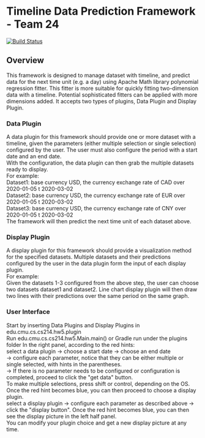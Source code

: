 # Timeline Data Prediction Framework - Team 24

[![Build Status](https://travis-ci.com/CMU-17-214/Team24.svg?token=ENU3P6jCqqNLsqwDwdUN&branch=master)](https://travis-ci.com/CMU-17-214/Team24)

## Overview
This framework is designed to manage dataset with timeline, and predict data for the next time unit (e.g. a day) 
using Apache Math library polynomial regression fitter. This fitter is more suitable for quickly fitting two-dimension 
data with a timeline. Potential sophisticated fitters can be applied with more dimensions added.
It accepts two types of plugins, Data Plugin and Display Plugin.

###  Data Plugin
A data plugin for this framework should provide one or more dataset with a timeline, given the parameters 
(either multiple selection or single selection) 
configured by the user. The user must also configure the period with a start date and an end date.  
With the configuration, the data plugin can then grab the multiple datasets ready to display.  
For example:  
Dataset1: base currency USD, the currency exchange rate of CAD over 2020-01-05 t 2020-03-02  
Dataset2: base currency USD, the currency exchange rate of EUR over 2020-01-05 t 2020-03-02  
Dataset3: base currency USD, the currency exchange rate of CNY over 2020-01-05 t 2020-03-02  
The framework will then predict the next time unit of each dataset above.

###  Display Plugin
A display plugin for this framework should provide a visualization method for the specified datasets. 
Multiple datasets and their predictions configured by the user in the data plugin form the input of each display plugin.  
For example:  
Given the datasets 1-3 configured from the above step, the user can choose two datasets dataset1 and dataset2.
Line chart display plugin will then draw two lines with their predictions over the same period on the same graph.

###  User Interface
Start by inserting Data Plugins and Display Plugins in edu.cmu.cs.cs214.hw5.plugin  
Run edu.cmu.cs.cs214.hw5.Main.main() or Gradle run under the plugins folder
In the right panel, according to the red hints:  
select a data plugin -> choose a start date -> choose an end date  
-> configure each parameter, notice that they can be either multiple or single selected, with hints in the
parentheses.  
-> If there is no parameter needs to be configured or configuration is completed, proceed to click the "get data" button.  
To make multiple selections, press shift or control, depending on the OS.  
Once the red hint becomes blue, you can then proceed to choose a display plugin.  
select a display plugin -> configure each parameter as described above -> click the "display button".
Once the red hint becomes blue, you can then see the display picture in the left half panel.  
You can modify your plugin choice and get a new display picture at any time.
